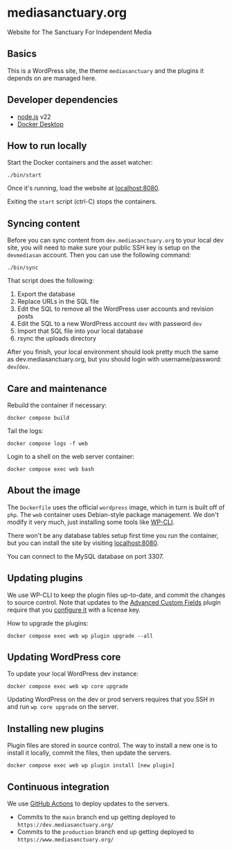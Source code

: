 # mediasanctuary.org

Website for The Sanctuary For Independent Media

## Basics

This is a WordPress site, the theme `mediasanctuary` and the plugins it depends on are managed here.

## Developer dependencies

* [node.js](https://nodejs.org/) v22
* [Docker Desktop](https://www.docker.com/products/docker-desktop)

## How to run locally

Start the Docker containers and the asset watcher:

```
./bin/start
```

Once it's running, load the website at [localhost:8080](http://localhost:8080/).

Exiting the `start` script (ctrl-C) stops the containers.

## Syncing content

Before you can sync content from `dev.mediasanctuary.org` to your local dev site, you will need to make sure your public SSH key is setup on the `devmediasan` account. Then you can use the following command:

```
./bin/sync
```

That script does the following:

1. Export the database
2. Replace URLs in the SQL file
3. Edit the SQL to remove all the WordPress user accounts and revision posts
4. Edit the SQL to a new WordPress account `dev` with password `dev`
5. Import that SQL file into your local database
6. rsync the uploads directory

After you finish, your local environment should look pretty much the same as dev.mediasanctuary.org, but you should login with username/password: `dev`/`dev`.

## Care and maintenance

Rebuild the container if necessary:

```
docker compose build
```

Tail the logs:

```
docker compose logs -f web
```

Login to a shell on the web server container:

```
docker compose exec web bash
```

## About the image

The `Dockerfile` uses the official `wordpress` image, which in turn is built off of `php`. The `web` container uses Debian-style package management. We don't modify it very much, just installing some tools like [WP-CLI](https://wp-cli.org/).

There won't be any database tables setup first time you run the container, but you can install the site by visiting [localhost:8080](http://localhost:8080/).

You can connect to the MySQL database on port 3307.

## Updating plugins

We use WP-CLI to keep the plugin files up-to-date, and commit the changes to source control. Note that updates to the [Advanced Custom Fields](https://www.advancedcustomfields.com/) plugin require that you [configure it](http://localhost:8080/wp-admin/edit.php?post_type=acf-field-group&page=acf-settings-updates) with a license key.

How to upgrade the plugins:

```
docker compose exec web wp plugin upgrade --all
```

## Updating WordPress core

To update your local WordPress dev instance:

```
docker compose exec web wp core upgrade
```

Updating WordPress on the dev or prod servers requires that you SSH in and run `wp core upgrade` on the server.

## Installing new plugins

Plugin files are stored in source control. The way to install a new one is to install it locally, commit the files, then update the servers.

```
docker compose exec web wp plugin install [new plugin]
```

## Continuous integration

We use [GitHub Actions](https://github.com/mediasanctuary/mediasanctuary.org/actions) to deploy updates to the servers.

* Commits to the `main` branch end up getting deployed to `https://dev.mediasanctuary.org/`
* Commits to the `production` branch end up getting deployed to `https://www.mediasanctuary.org/`
